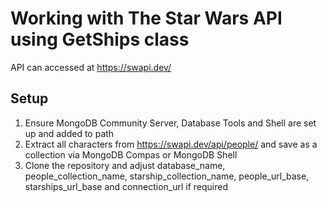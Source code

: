 # Working with The Star Wars API using GetShips class
API can accessed at https://swapi.dev/
## Setup
1. Ensure MongoDB Community Server, Database Tools and Shell are set up and added to path
2. Extract all characters from https://swapi.dev/api/people/ and save as a collection via MongoDB Compas or MongoDB Shell
3. Clone the repository and adjust database_name, people_collection_name, starship_collection_name, people_url_base, starships_url_base and connection_url if required